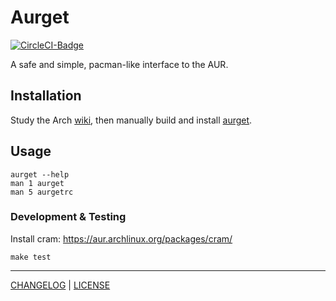 # Aurget

[![CircleCI-Badge](https://circleci.com/gh/pbrisbin/aurget.svg?style=svg)](https://circleci.com/gh/pbrisbin/aurget)

A safe and simple, pacman-like interface to the AUR.

## Installation

Study the Arch [wiki][], then manually build and install [aurget][].

[wiki]:   https://wiki.archlinux.org/index.php/AUR
[aurget]: https://aur.archlinux.org/packages/aurget/

## Usage

```console
aurget --help
man 1 aurget
man 5 aurgetrc
```

### Development & Testing

Install cram: https://aur.archlinux.org/packages/cram/

```
make test
```

---

[CHANGELOG](./CHANGELOG.md) | [LICENSE](./LICENSE)
